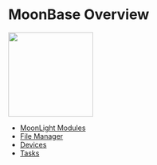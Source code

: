 # MoonBase Overview

<img width="170" src="https://github.com/user-attachments/assets/87ed3c78-7a4e-4331-b453-47762cce64fa" />

* [MoonLight Modules](https://moonmodules.org/MoonLight/develop/modules/)
* [File Manager](https://moonmodules.org/MoonLight/moonbase/filemanager/)
* [Devices](https://moonmodules.org/MoonLight/moonbase/module/devices/)
* [Tasks](https://moonmodules.org/MoonLight/moonbase/module/tasks/)

